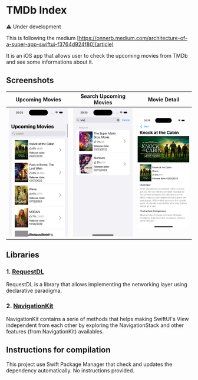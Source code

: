 # TMDb Index

⚠️ Under development

This is following the medium [https://onnerb.medium.com/architecture-of-a-super-app-swiftui-f3764d924f80](article)

It is an iOS app that allows user to check the upcoming movies from TMDb and see some informations about it.

## Screenshots

Upcoming Movies | Search Upcoming Movies | Movie Detail
----|----|----
![](/screenshots/UpcomingMovies.png) | ![](/screenshots/SearchUpcomingMovies.png) | ![](/screenshots/MovieDetail.png)

## Libraries

### 1. [RequestDL](https://github.com/brennobemoura/request-dl)

RequestDL is a library that allows implementing the networking 
layer using declarative paradigma. 

### 2. [NavigationKit](https://github.com/brennobemoura/navigation-kit)

NavigationKit contains a serie of methods that helps making
SwiftUI's View independent from each other by exploring
the NavigationStack and other features (from NavigationKit) 
availables.

## Instructions for compilation

This project use Swift Package Manager that check and updates the dependency automatically. No instructions provided.
